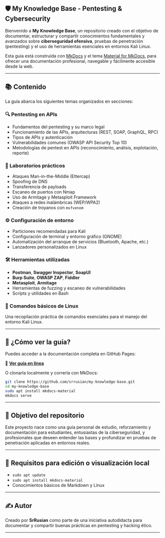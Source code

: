 ## 🛡️ My Knowledge Base - Pentesting & Cybersecurity

Bienvenido a **My Knowledge Base**, un repositorio creado con el objetivo de documentar, estructurar y compartir conocimientos fundamentales y avanzados sobre **ciberseguridad ofensiva**, pruebas de penetración (pentesting) y el uso de herramientas esenciales en entornos Kali Linux.

Esta guía está construida con [MkDocs](https://www.mkdocs.org/) y el tema [Material for MkDocs](https://squidfunk.github.io/mkdocs-material/), para ofrecer una documentación profesional, navegable y fácilmente accesible desde la web.

---

## 📚 Contenido

La guía abarca los siguientes temas organizados en secciones:

### 🔍 Pentesting en APIs
- Fundamentos del pentesting y su marco legal
- Funcionamiento de las APIs, arquitecturas (REST, SOAP, GraphQL, RPC)
- Tipos de APIs y autenticación
- Vulnerabilidades comunes (OWASP API Security Top 10)
- Metodologías de pentest en APIs (reconocimiento, análisis, explotación, reporte)

### 🧪 Laboratorios prácticos
- Ataques Man-in-the-Middle (Ettercap)
- Spoofing de DNS
- Transferencia de payloads
- Escaneo de puertos con Nmap
- Uso de Armitage y Metasploit Framework
- Ataques a redes inalámbricas (WEP/WPA2)
- Creación de troyanos con `msfvenom`

### ⚙️ Configuración de entorno
- Particiones recomendadas para Kali
- Configuración de terminal y entorno gráfico (GNOME)
- Automatización del arranque de servicios (Bluetooth, Apache, etc.)
- Lanzadores personalizados en Linux

### 🛠️ Herramientas utilizadas
- **Postman**, **Swagger Inspector**, **SoapUI**
- **Burp Suite**, **OWASP ZAP**, **Fiddler**
- **Metasploit**, **Armitage**
- Herramientas de fuzzing y escaneo de vulnerabilidades
- Scripts y utilidades en Bash

### 📄 Comandos básicos de Linux
Una recopilación práctica de comandos esenciales para el manejo del entorno Kali Linux.

---

## 🚀 ¿Cómo ver la guía?

Puedes acceder a la documentación completa en GitHub Pages:

📎 **[Ver guía en línea](https://srrusian.github.io/My_Knowledge_Base/)**

O clonarla localmente y correrla con MkDocs:

```bash
git clone https://github.com/srrusian/my-knowledge-base.git
cd my-knowledge-base
sudo apt install mkdocs-material
mkdocs serve
```

---

## 📌 Objetivo del repositorio

Este proyecto nace como una guía personal de estudio, reforzamiento y documentación para estudiantes, entusiastas de la ciberseguridad, y profesionales que deseen entender las bases y profundizar en pruebas de penetración aplicadas en entornos reales.

---

## 🧠 Requisitos para edición o visualización local

- `sudo apt update`
- `sudo apt install mkdocs-material`
- Conocimientos básicos de Markdown y Linux

---

## ✍️ Autor

Creado por **SrRusian** como parte de una iniciativa autodidacta para documentar y compartir buenas prácticas en pentesting y hacking ético.

---
